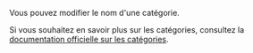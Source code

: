 Vous pouvez modifier le nom d'une catégorie.

Si vous souhaitez en savoir plus sur les catégories, consultez la [documentation officielle sur les catégories](https://docs.firefly-iii.org/concepts/categories).